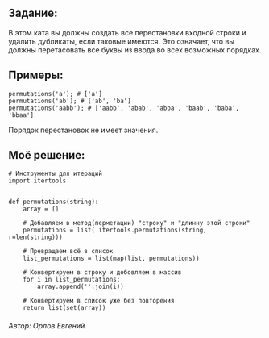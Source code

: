 <h2>Задание:</h2>
В этом ката вы должны создать все перестановки входной строки и удалить дубликаты, если таковые имеются. Это означает, что вы должны перетасовать все буквы из ввода во всех возможных порядках.

<h2>Примеры:</h2>

```
permutations('a'); # ['a']
permutations('ab'); # ['ab', 'ba']
permutations('aabb'); # ['aabb', 'abab', 'abba', 'baab', 'baba', 'bbaa']
```

Порядок перестановок не имеет значения.

<h2>Моё решение:</h2>

```
# Инструменты для итераций
import itertools


def permutations(string):
    array = []
    
    # Добавляем в метод(перметации) "строку" и "длинну этой строки"
    permutations = list( itertools.permutations(string, r=len(string)))
    
    # Превращаем всё в список
    list_permutations = list(map(list, permutations))
    
    # Конвертируем в строку и добовляем в массив
    for i in list_permutations:
        array.append(''.join(i))
        
    # Конвертируем в список уже без повторения
    return list(set(array))
```

<h6><span>Автор:</span> Орлов Евгений.</h6>
